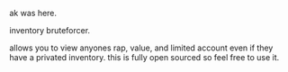 ak was here.

inventory bruteforcer.

allows you to view anyones rap, value, and limited account even if they have a privated inventory. this is fully open sourced so feel free to use it.